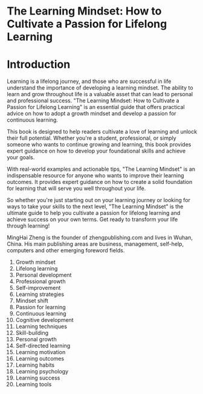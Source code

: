 # The Learning Mindset: How to Cultivate a Passion for Lifelong Learning

# Introduction

Learning is a lifelong journey, and those who are successful in life understand the importance of developing a learning mindset. The ability to learn and grow throughout life is a valuable asset that can lead to personal and professional success. "The Learning Mindset: How to Cultivate a Passion for Lifelong Learning" is an essential guide that offers practical advice on how to adopt a growth mindset and develop a passion for continuous learning.

This book is designed to help readers cultivate a love of learning and unlock their full potential. Whether you're a student, professional, or simply someone who wants to continue growing and learning, this book provides expert guidance on how to develop your foundational skills and achieve your goals.

With real-world examples and actionable tips, "The Learning Mindset" is an indispensable resource for anyone who wants to improve their learning outcomes. It provides expert guidance on how to create a solid foundation for learning that will serve you well throughout your life.

So whether you're just starting out on your learning journey or looking for ways to take your skills to the next level, "The Learning Mindset" is the ultimate guide to help you cultivate a passion for lifelong learning and achieve success on your own terms. Get ready to transform your life through learning!




MingHai Zheng is the founder of zhengpublishing.com and lives in Wuhan, China. His main publishing areas are business, management, self-help, computers and other emerging foreword fields.



1. Growth mindset
2. Lifelong learning
3. Personal development
4. Professional growth
5. Self-improvement
6. Learning strategies
7. Mindset shift
8. Passion for learning
9. Continuous learning
10. Cognitive development
11. Learning techniques
12. Skill-building
13. Personal growth
14. Self-directed learning
15. Learning motivation
16. Learning outcomes
17. Learning habits
18. Learning psychology
19. Learning success
20. Learning tools

